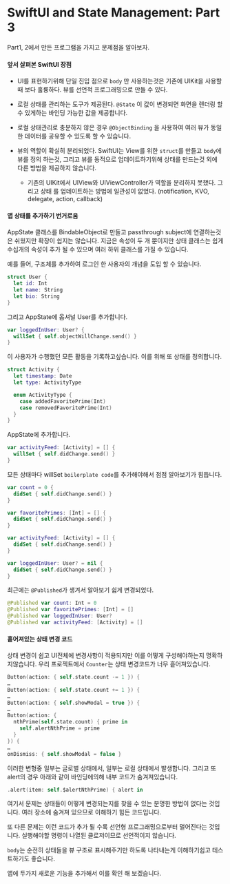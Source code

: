 # SwiftUI and State Management: Part 3

Part1, 2에서 만든 프로그램을 가지고 문제점을 알아보자.



#### 앞서 살펴본 SwiftUI 장점

- UI를 표현하기위해 단일 진입 점으로 `body` 만 사용하는것은 기존에 UIKit을 사용할 때 보다 훌륭하다. 뷰를 선언적 프로그래밍으로 만들 수 있다.

- 로컬 상태를 관리하는 도구가 제공된다. `@State` 이 값이 변경되면 화면을 렌더링 할 수 있게하는 바인딩 가능한 값을 제공합니다.

- 로컬 상태관리로 충분하지 않은 경우 `@ObjectBinding` 을 사용하여 여러 뷰가 동일한 데이터를 공유할 수 있도록 할 수 있습니다.

- 뷰의 역할이 확실히 분리되었다. SwiftUI는 View를 위한 `struct`를 만들고 `body`에 뷰를 정의 하는것, 그리고 뷰를 동적으로 업데이트하기위해 상태를 만드는것 외에 다른 방법을 제공하지 않습니다.
  
  - 기존의 UIKit에서 UIView와 UIViewController가 역할을 분리하지 못했다. 그리고 상태 를 업데이트하는 방법에 일관성이 없었다. (notification, KVO, delegate, action, callback)



#### 앱 상태를 추가하기 번거로움

AppState 클래스를 BindableObject로 만들고 passthrough subject에 연결하는것은 쉬웠지만 확장이 쉽지는 않습니다. 지금은 속성이 두 개 뿐이지만 상태 클래스는 쉽게 수십개의 속성이 추가 될 수 있으며 여러 하위 클래스를 가질 수 있습니다.



예를 들어, 구조체를 추가하여 로그인 한 사용자의 개념을 도입 할 수 있습니다.

```swift
struct User {
  let id: Int
  let name: String
  let bio: String
}
```

그리고 AppState에 옵셔널 User를 추가합니다.

```swift
var loggedInUser: User? {
  willSet { self.objectWillChange.send() }
}
```

이 사용자가 수행했던 모든 활동을 기록하고싶습니다. 이를 위해 또 상태를 정의합니다.

```swift
struct Activity {
  let timestamp: Date
  let type: ActivityType

  enum ActivityType {
    case addedFavoritePrime(Int)
    case removedFavoritePrime(Int)
  }
}
```

AppState에 추가합니다.

```swift
var activityFeed: [Activity] = [] {
  willSet { self.didChange.send() }
}
```

모든 상태마다 willSet `boilerplate code`를 추가해야해서 점점 알아보기가 힘듭니다.

```swift
var count = 0 {
  didSet { self.didChange.send() }
}

var favoritePrimes: [Int] = [] {
  didSet { self.didChange.send() }
}

var activityFeed: [Activity] = [] {
  didSet { self.didChange.send() }
}

var loggedInUser: User? = nil {
  didSet { self.didChange.send() }
}
```

최근에는 `@Published`가 생겨서 알아보기 쉽게 변경되었다.

```swift
@Published var count: Int = 0
@Published var favoritePrimes: [Int] = []
@Published var loggedInUser: User?
@Published var activityFeed: [Activity] = []
```



#### 흩어져있는 상태 변경 코드

상태 변경이 쉽고 UI전체에 변경사항이 적용되지만 이를 어떻게 구성해야하는지 명확하지않습니다. 우리 프로젝트에서 `Counter`는 상태 변경코드가 너무 흩어져있습니다.

```swift
Button(action: { self.state.count -= 1 }) {
…
Button(action: { self.state.count += 1 }) {
…
Button(action: { self.showModal = true }) {
…
Button(action: {
  nthPrime(self.state.count) { prime in
    self.alertNthPrime = prime
  }
}) {
…
onDismiss: { self.showModal = false }
```

이러한 변형중 일부는 글로벌 상태에서, 일부는 로컬 상태에서 발생합니다. 그리고 또 alert의 경우 아래와 같이 바인딩에의해 내부 코드가 숨겨져있습니다.

```swift
.alert(item: self.$alertNthPrime) { alert in
```



여기서 문제는 상태들이 어떻게 변경되는지를 찾을 수 있는 분명한 방법이 없다는 것입니다. 여러 장소에 숨겨져 있으므로 이해하기 힘든 코드입니다.

또 다른 문제는 이런 코드가 추가 될 수록 선언형 프로그래밍으로부터 멀어진다는 것입니다. 실행해야할 명령이 나열된 클로저이므로 선언적이지 않습니다.

`body`는 순전히 상태들을 뷰 구조로 표시해주기만 하도록 나타내는게 이해하기쉽고 테스트하기도 좋습니다.



앱에 두가지 새로운 기능을 추가해서 이를 확인 해 보겠습니다.
